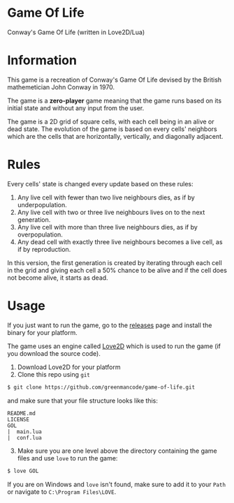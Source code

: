 # Game Of Life
Conway's Game Of Life (written in Love2D/Lua)

# Information
This game is a recreation of Conway's Game Of Life devised by the British mathemetician John Conway in 1970.

The game is a **zero-player** game meaning that the game runs based on its initial state and without any input from the user.

The game is a 2D grid of square cells, with each cell being in an alive or dead state. The evolution of the game is based on every cells' neighbors which are the cells that are horizontally, vertically, and diagonally adjacent.

# Rules
Every cells' state is changed every update based on these rules:
  1. Any live cell with fewer than two live neighbours dies, as if by underpopulation.
  2. Any live cell with two or three live neighbours lives on to the next generation.
  3. Any live cell with more than three live neighbours dies, as if by overpopulation.
  4. Any dead cell with exactly three live neighbours becomes a live cell, as if by reproduction.

In this version, the first generation is created by iterating through each cell in the grid and giving each cell a 50% chance to be alive and if the cell does not become alive, it starts as dead.

# Usage
If you just want to run the game, go to the [releases](https://github.com/greenmancode/game-of-life/releases) page and install the binary for your platform.

The game uses an engine called [Love2D](https://love2d.org/) which is used to run the game (if you download the source code).

1. Download Love2D for your platform
2. Clone this repo using `git`
```bash
$ git clone https://github.com/greenmancode/game-of-life.git
```
and make sure that your file structure looks like this:
```
README.md
LICENSE
GOL
|  main.lua
|  conf.lua
```
3. Make sure you are one level above the directory containing the game files and use `love` to run the game:
```bash
$ love GOL
```

If you are on Windows and `love` isn't found, make sure to add it to your `Path` or navigate to `C:\Program Files\LOVE`.
